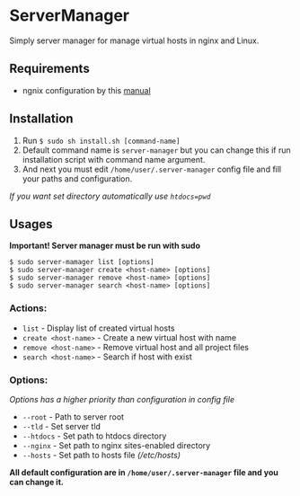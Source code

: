 # ServerManager

Simply server manager for manage virtual hosts in nginx and Linux.

## Requirements

* ngnix configuration by this [manual](https://gist.github.com/jsifalda/3331643)

## Installation

1. Run  ```$ sudo sh install.sh [command-name]```
2. Default command name is ```server-manager``` but you can change this if run installation script with command name argument.
3. And next you must edit ```/home/user/.server-manager``` config file and fill your paths and configuration.

*If you want set directory automatically use ```htdocs=pwd```*

## Usages

**Important! Server manager must be run with sudo**

```shell
$ sudo server-mamager list [options]
$ sudo server-manager create <host-name> [options]
$ sudo server-manager remove <host-name> [options]
$ sudo server-manager search <host-name> [options]
```

### Actions:
* ```list```				- Display list of created virtual hosts
* ```create <host-name>```	- Create a new virtual host with <host-name> name
* ```remove <host-name>```	- Remove virtual host and all project files
* ```search <host-name>```	- Search if host with <host-name> exist

### Options:

*Options has a higher priority than configuration in config file*

* ```--root```		- Path to server root
* ```--tld```		- Set server tld
* ```--htdocs```	- Set path to htdocs directory
* ```--nginx```		- Set path to nginx sites-enabled directory
* ```--hosts```		- Set path to hosts file *(/etc/hosts)*

**All default configuration are in ```/home/user/.server-manager``` file and you can change it.**

